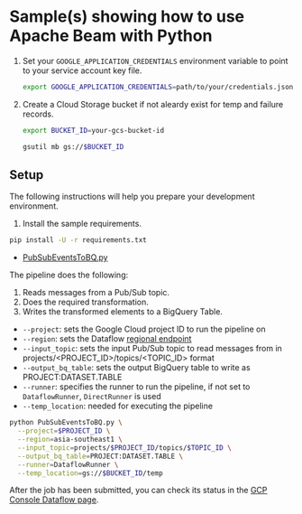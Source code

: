 # Sample(s) showing how to use Apache Beam with Python 

1. Set your `GOOGLE_APPLICATION_CREDENTIALS` environment variable to point to your service account key file.

   ```sh
   export GOOGLE_APPLICATION_CREDENTIALS=path/to/your/credentials.json
   ```

1. Create a Cloud Storage bucket if not aleardy exist for temp and failure records.

   ```bash
   export BUCKET_ID=your-gcs-bucket-id

   gsutil mb gs://$BUCKET_ID
   ```

## Setup

The following instructions will help you prepare your development environment.

1. Install the sample requirements.

  ```bash
  pip install -U -r requirements.txt
  ```

* [PubSubEventsToBQ.py](PubSubEventsToBQ.py)

The pipeline does the following:
1. Reads messages from a Pub/Sub topic.
1. Does the required transformation.
1. Writes the transformed elements to a BigQuery Table.

+ `--project`: sets the Google Cloud project ID to run the pipeline on
+ `--region`: sets the Dataflow [regional endpoint](https://cloud.google.com/dataflow/docs/concepts/regional-endpoints)
+ `--input_topic`: sets the input Pub/Sub topic to read messages from in projects/<PROJECT_ID>/topics/<TOPIC_ID> format
+ `--output_bq_table`: sets the output BigQuery table to write as PROJECT:DATASET.TABLE
+ `--runner`: specifies the runner to run the pipeline, if not set to `DataflowRunner`, `DirectRunner` is used
+ `--temp_location`: needed for executing the pipeline

```bash
python PubSubEventsToBQ.py \
  --project=$PROJECT_ID \
  --region=asia-southeast1 \
  --input_topic=projects/$PROJECT_ID/topics/$TOPIC_ID \
  --output_bq_table=PROJECT:DATASET.TABLE \
  --runner=DataflowRunner \
  --temp_location=gs://$BUCKET_ID/temp
```

After the job has been submitted, you can check its status in the [GCP Console Dataflow page].


[Apache Beam]: https://beam.apache.org/
[Google Cloud Pub/Sub]: https://cloud.google.com/pubsub/docs/
[Google Cloud Dataflow]: https://cloud.google.com/dataflow/docs/
[Google Cloud Scheduler]: https://cloud.google.com/scheduler/docs/
[App Engine]: https://cloud.google.com/appengine/docs/

[Cloud SDK]: https://cloud.google.com/sdk/docs/
[Cloud Shell]: https://console.cloud.google.com/cloudshell/editor/
[*New Project* page]: https://console.cloud.google.com/projectcreate
[Enable billing]: https://cloud.google.com/billing/docs/how-to/modify-project/
[*Create service account key* page]: https://console.cloud.google.com/apis/credentials/serviceaccountkey/
[GCP Console IAM page]: https://console.cloud.google.com/iam-admin/iam/
[Granting roles to service accounts]: https://cloud.google.com/iam/docs/granting-roles-to-service-accounts/
[Creating and managing service accounts]: https://cloud.google.com/iam/docs/creating-managing-service-accounts/

[Install Python and virtualenv]: https://cloud.google.com/python/setup/

[GCP Console create Dataflow job page]: https://console.cloud.google.com/dataflow/createjob/
[GCP Console Dataflow page]: https://console.cloud.google.com/dataflow/
[GCP Console Storage page]: https://console.cloud.google.com/storage/
